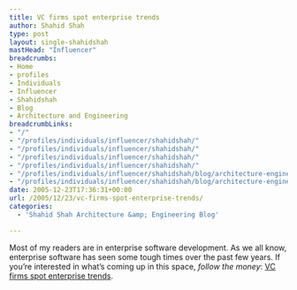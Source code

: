 ```yaml
---
title: VC firms spot enterprise trends
author: Shahid Shah
type: post
layout: single-shahidshah
mastHead: "Influencer"
breadcrumbs:
- Home
- profiles
- Individuals
- Influencer
- Shahidshah
- Blog
- Architecture and Engineering
breadcrumbLinks:
- "/"
- "/profiles/individuals/influencer/shahidshah/"
- "/profiles/individuals/influencer/shahidshah/"
- "/profiles/individuals/influencer/shahidshah/"
- "/profiles/individuals/influencer/shahidshah/"
- "/profiles/individuals/influencer/shahidshah/blog/architecture-engineering/"
- "/profiles/individuals/influencer/shahidshah/blog/architecture-engineering/"
date: 2005-12-23T17:36:31+00:00
url: /2005/12/23/vc-firms-spot-enterprise-trends/
categories:
  - 'Shahid Shah Architecture &amp; Engineering Blog'

---
```

Most of my readers are in enterprise software development. As we all know, enterprise software has seen some tough times over the past few years. If you&#8217;re interested in what&#8217;s coming up in this space, _follow the money_: [VC firms spot enterprise trends][1].

 [1]: http://news.yahoo.com/s/infoworld/20051219/tc_infoworld/72894